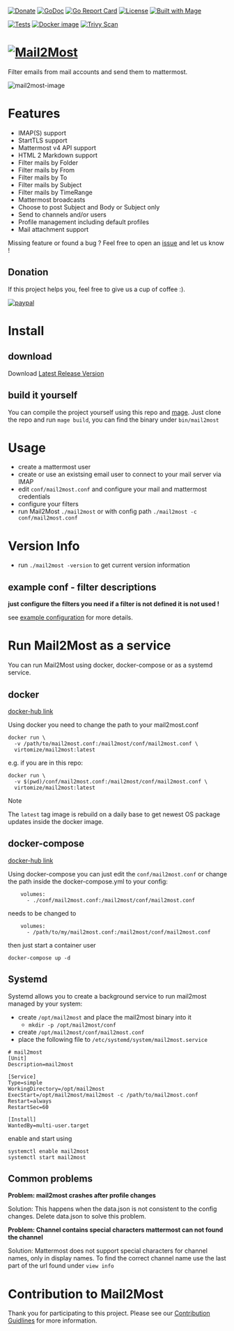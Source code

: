 [![Donate](https://img.shields.io/badge/Donate-PayPal-green.svg)](https://www.paypal.com/cgi-bin/webscr?cmd=_s-xclick&hosted_button_id=VBXHBYFU44T5W&source=url)
[![GoDoc](https://img.shields.io/badge/godoc-reference-green.svg)](https://godoc.org/github.com/virtomize/mail2most/lib)
[![Go Report Card](https://goreportcard.com/badge/github.com/virtomize/mail2most)](https://goreportcard.com/report/github.com/virtomize/mail2most)
[![License](https://img.shields.io/badge/license-MIT-blue.svg)](https://github.com/virtomize/mail2most/blob/master/LICENSE)
[![Built with Mage](https://magefile.org/badge.svg)](https://magefile.org)

[![Tests](https://github.com/Virtomize/mail2most/actions/workflows/test.yml/badge.svg?branch=master&event=push)](https://github.com/Virtomize/mail2most/actions/workflows/test.yml)
[![Docker image](https://github.com/Virtomize/mail2most/actions/workflows/docker.yaml/badge.svg?branch=master&event=schedule)](https://github.com/Virtomize/mail2most/actions/workflows/docker.yaml)
[![Trivy Scan](https://github.com/Virtomize/mail2most/actions/workflows/trivy.yaml/badge.svg?branch=master&event=schedule)](https://github.com/Virtomize/mail2most/actions/workflows/trivy.yaml)

# [![Mail2Most](https://user-images.githubusercontent.com/13348918/60418882-560c3480-9be4-11e9-9f30-b0124a162630.png)](https://github.com/virtomize/mail2most)

Filter emails from mail accounts and send them to mattermost.

![mail2most-image](https://user-images.githubusercontent.com/13348918/60437141-ff1b5500-9c0d-11e9-913f-ae7c4a034b10.png)

# Features

- IMAP(S) support
- StartTLS support
- Mattermost v4 API support
- HTML 2 Markdown support
- Filter mails by Folder
- Filter mails by From
- Filter mails by To
- Filter mails by Subject
- Filter mails by TimeRange
- Mattermost broadcasts
- Choose to post Subject and Body or Subject only
- Send to channels and/or users
- Profile management including default profiles
- Mail attachment support

Missing feature or found a bug ? Feel free to open an [issue](https://github.com/virtomize/mail2most/issues) and let us know !

## Donation

If this project helps you, feel free to give us a cup of coffee :).

[![paypal](https://www.paypalobjects.com/en_US/i/btn/btn_donateCC_LG.gif)](https://www.paypal.com/cgi-bin/webscr?cmd=_s-xclick&hosted_button_id=VBXHBYFU44T5W&source=url)

# Install

## download

Download [Latest Release Version](https://github.com/virtomize/mail2most/releases/latest)

## build it yourself

You can compile the project yourself using this repo and [mage](https://magefile.org).
Just clone the repo and run `mage build`, you can find the binary under `bin/mail2most`

# Usage

- create a mattermost user
- create or use an existsing email user to connect to your mail server via IMAP
- edit `conf/mail2most.conf` and configure your mail and mattermost credentials
- configure your filters
- run Mail2Most `./mail2most` or with config path `./mail2most -c conf/mail2most.conf`

# Version Info

- run `./mail2most -version` to get current version information

## example conf - filter descriptions

**just configure the filters you need if a filter is not defined it is not used !**

see [example configuration](https://github.com/virtomize/mail2most/blob/master/conf/mail2most.conf) for more details.

# Run Mail2Most as a service

You can run Mail2Most using docker, docker-compose or as a systemd service.

## docker

[docker-hub link](https://hub.docker.com/r/virtomize/mail2most)

Using docker you need to change the path to your mail2most.conf

```
docker run \
  -v /path/to/mail2most.conf:/mail2most/conf/mail2most.conf \
  virtomize/mail2most:latest
```

e.g. if you are in this repo:

```
docker run \
  -v $(pwd)/conf/mail2most.conf:/mail2most/conf/mail2most.conf \
  virtomize/mail2most:latest
```

> [!NOTE]
> The `latest` tag image is rebuild on a daily base to get newest OS package updates inside the docker image.

## docker-compose

[docker-hub link](https://hub.docker.com/r/virtomize/mail2most)

Using docker-compose you can just edit the `conf/mail2most.conf` or change the path inside the docker-compose.yml to your config:

```
    volumes:
      - ./conf/mail2most.conf:/mail2most/conf/mail2most.conf
```

needs to be changed to

```
    volumes:
      - /path/to/my/mail2most.conf:/mail2most/conf/mail2most.conf
```

then just start a container user

```
docker-compose up -d
```

## Systemd

Systemd allows you to create a background service to run mail2most managed by your system:

- create `/opt/mail2most` and place the mail2most binary into it
  - `mkdir -p /opt/mail2most/conf`
- create `/opt/mail2most/conf/mail2most.conf`
- place the following file to `/etc/systemd/system/mail2most.service`

```
# mail2most
[Unit]
Description=mail2most

[Service]
Type=simple
WorkingDirectory=/opt/mail2most
ExecStart=/opt/mail2most/mail2most -c /path/to/mail2most.conf
Restart=always
RestartSec=60

[Install]
WantedBy=multi-user.target
```

enable and start using

```
systemctl enable mail2most
systemctl start mail2most
```

## Common problems

**Problem: mail2most crashes after profile changes**

Solution: This happens when the data.json is not consistent to the config changes. Delete data.json to solve this problem.

**Problem: Channel contains special characters mattermost can not found the channel**

Solution: Mattermost does not support special characters for channel names, only in display names. To find the correct channel name use the last part of the url found under `view info`

# Contribution to Mail2Most

Thank you for participating to this project.
Please see our [Contribution Guidlines](https://github.com/virtomize/mail2most/blob/master/CONTRIBUTING.md) for more information.

